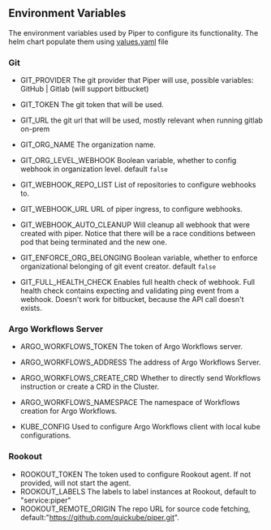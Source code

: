 ## Environment Variables

The environment variables used by Piper to configure its functionality.
The helm chart populate them using [values.yaml](https://github.com/quickube/piper/tree/main/helm-chart/values.yaml) file

### Git

- GIT_PROVIDER
  The git provider that Piper will use, possible variables: GitHub | Gitlab (will support bitbucket)

- GIT_TOKEN
  The git token that will be used.

- GIT_URL
  the git url that will be used, mostly relevant when running gitlab on-prem

- GIT_ORG_NAME
  The organization name.

- GIT_ORG_LEVEL_WEBHOOK
  Boolean variable, whether to config webhook in organization level. default `false`

- GIT_WEBHOOK_REPO_LIST
  List of repositories to configure webhooks to.

- GIT_WEBHOOK_URL
  URL of piper ingress, to configure webhooks.

- GIT_WEBHOOK_AUTO_CLEANUP
  Will cleanup all webhook that were created with piper.
  Notice that there will be a race conditions between pod that being terminated and the new one.

- GIT_ENFORCE_ORG_BELONGING
  Boolean variable, whether to enforce organizational belonging of git event creator. default `false`

- GIT_FULL_HEALTH_CHECK
  Enables full health check of webhook. Full health check contains expecting and validating ping event from a webhook.
  Doesn't work for bitbucket, because the API call doesn't exists.

### Argo Workflows Server

- ARGO_WORKFLOWS_TOKEN
  The token of Argo Workflows server.

- ARGO_WORKFLOWS_ADDRESS
  The address of Argo Workflows Server.
- ARGO_WORKFLOWS_CREATE_CRD
  Whether to directly send Workflows instruction or create a CRD in the Cluster.

- ARGO_WORKFLOWS_NAMESPACE
  The namespace of Workflows creation for Argo Workflows.

- KUBE_CONFIG
  Used to configure Argo Workflows client with local kube configurations.

### Rookout

- ROOKOUT_TOKEN
  The token used to configure Rookout agent. If not provided, will not start the agent.
- ROOKOUT_LABELS
  The labels to label instances at Rookout, default to "service:piper"
- ROOKOUT_REMOTE_ORIGIN
  The repo URL for source code fetching, default:"https://github.com/quickube/piper.git".
